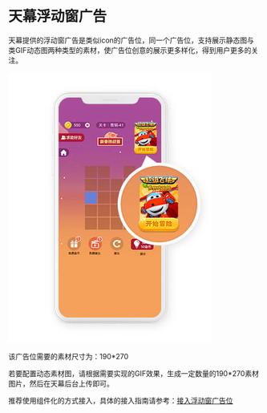 # 天幕浮动窗广告

天幕提供的浮动窗广告是类似icon的广告位，同一个广告位，支持展示静态图与类GIF动态图两种类型的素材，使广告位创意的展示更多样化，得到用户更多的关注。

![](../../.gitbook/assets/glossary-2.jpg)

该广告位需要的素材尺寸为：190\*270

若要配置动态素材图，请根据需要实现的GIF效果，生成一定数量的190\*270素材图片，然后在天幕后台上传即可。

推荐使用组件化的方式接入，具体的接入指南请参考：[接入浮动窗广告位](../dev-guide/componentization/createflow/icon.md)

